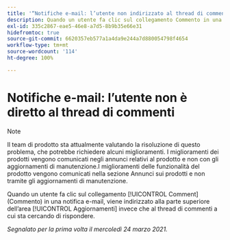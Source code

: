 ```yaml
---
title: '“Notifiche e-mail: l’utente non indirizzato al thread di commenti”'
description: Quando un utente fa clic sul collegamento Commento in una notifica via e-mail, viene indirizzato alla parte superiore dell’area [!UICONTROL Aggiornamenti] invece che al thread di commenti a cui sta cercando di rispondere.
exl-id: 335c2867-eae5-46e8-a7d5-8b9b35e66e31
hidefromtoc: true
source-git-commit: 6620357eb577a1a4da9e244a7d880054798f4654
workflow-type: tm+mt
source-wordcount: '114'
ht-degree: 100%

---
```


# Notifiche e-mail: l’utente non è diretto al thread di commenti

<!--Article created by request-->

>[!NOTE]
>
>Il team di prodotto sta attualmente valutando la risoluzione di questo problema, che potrebbe richiedere alcuni miglioramenti. I miglioramenti dei prodotti vengono comunicati negli annunci relativi al prodotto e non con gli aggiornamenti di manutenzione.I miglioramenti delle funzionalità del prodotto vengono comunicati nella sezione Annunci sui prodotti e non tramite gli aggiornamenti di manutenzione.

Quando un utente fa clic sul collegamento [!UICONTROL Comment] (Commento) in una notifica e-mail, viene indirizzato alla parte superiore dell’area [!UICONTROL Aggiornamenti] invece che al thread di commenti a cui sta cercando di rispondere.

_Segnalato per la prima volta il mercoledì 24 marzo 2021._
